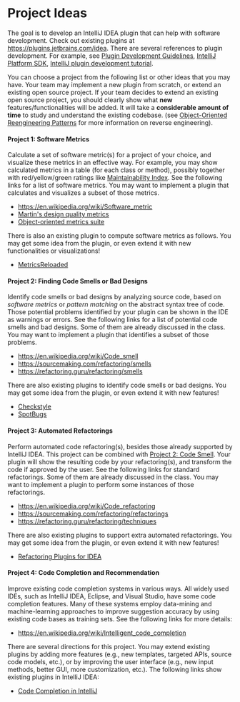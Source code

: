 Project Ideas
=============

The goal is to develop an IntelliJ IDEA plugin that can help with software development. Check out existing plugins at https://plugins.jetbrains.com/idea. There are several references to plugin development. 
For example, see [Plugin Development Guidelines](https://www.jetbrains.com/help/idea/plugin-development-guidelines.html), [IntelliJ Platform SDK](http://www.jetbrains.org/intellij/sdk/docs/welcome.html), [IntelliJ plugin development tutorial](https://www.plugin-dev.com/intellij/).

You can choose a project from the following list or other ideas that you may have. Your team may implement a new plugin from scratch, or extend an existing open source project. If your team decides to extend an existing open source project, you should clearly show what __new__ features/functionalities will be added.
It will take a __considerable amount of time__ to study and understand the existing codebase. (see [Object-Oriented Reengineering Patterns](http://scg.unibe.ch/download/oorp/OORP.pdf) for more information on reverse engineering).



#### Project 1: Software Metrics

Calculate a set of software metric(s) for a project of your choice, and visualize these metrics in an effective way. For example, you may show calculated metrics in a table (for each class or method), possibly together with red/yellow/green ratings like [Maintainability Index](https://blogs.msdn.microsoft.com/zainnab/2011/05/26/code-metrics-maintainability-index). See the following links for a list of software metrics. You may want to implement a plugin that calculates and visualizes a subset of those metrics.

- https://en.wikipedia.org/wiki/Software_metric
- [Martin's design quality metrics](https://docs.google.com/viewer?a=v&pid=sites&srcid=ZGVmYXVsdGRvbWFpbnxkZWxsZGVza3RvcGZpbGVzfGd4OjJjOGM1MDk4ZGU5MzAwNjM)
- [Object-oriented metrics suite](http://www.aivosto.com/project/help/pm-oo-ck.html)

There is also an existing plugin to compute software metrics as follows. You may get some idea from the plugin, or even extend it with new functionalities or visualizations!

- [MetricsReloaded](https://github.com/BasLeijdekkers/MetricsReloaded)



#### Project 2: Finding Code Smells or Bad Designs

Identify code smells or bad designs by analyzing source code, based on _software metrics_ or _pattern matching_ on the abstract syntax tree of code. Those potential problems identified by your plugin can be shown in the IDE as warnings or errors. See the following links for a list of potential code smells and bad designs. Some of them are already discussed in the class. You may want to implement a plugin that identifies a subset of those problems.

- https://en.wikipedia.org/wiki/Code_smell
- https://sourcemaking.com/refactoring/smells
- https://refactoring.guru/refactoring/smells

There are also existing plugins to identify code smells or bad designs. You may get some idea from the plugin, or even extend it with new features!

- [Checkstyle](https://github.com/checkstyle/checkstyle)
- [SpotBugs](https://github.com/spotbugs/spotbugs)



#### Project 3: Automated Refactorings

Perform automated code refactoring(s), besides those already supported by IntelliJ IDEA. This project can be combined with [Project 2: Code Smell](#project-2-finding-code-smells-or-bad-designs).
Your plugin will show the resulting code by your refactoring(s), and transform the code if approved by the user. See the following links for standard refactorings. Some of them are already discussed in the class.
You may want to implement a plugin to perform some instances of those refactorings.

- https://en.wikipedia.org/wiki/Code_refactoring
- https://sourcemaking.com/refactoring/refactorings
- https://refactoring.guru/refactoring/techniques


There are also existing plugins to support extra automated refactorings. You may get some idea from the plugin, or even extend it with new features!

- [Refactoring Plugins for IDEA](https://plugins.jetbrains.com/search?pr=idea_ce&headline=51-refactoring&pr_productId=idea_ce&canRedirectToPlugin=false&showPluginCount=false&tags=Refactoring)



#### Project 4: Code Completion and Recommendation

Improve existing code completion systems in various ways. All widely used IDEs, such as IntelliJ IDEA, Eclipse, and Visual Studio, have some code completion features. Many of these systems employ data-mining and machine-learning approaches to improve suggestion accuracy by using existing code bases as training sets. See the following links for more details:

- https://en.wikipedia.org/wiki/Intelligent_code_completion

There are several directions for this project. You may extend existing plugins by adding more features (e.g., new templates, targeted APIs, source code models, etc.), or by improving the user interface (e.g., new input methods, better GUI, more customization, etc.). The following links show existing plugins in IntelliJ IDEA:

- [Code Completion in IntelliJ](https://www.jetbrains.org/intellij/sdk/docs/reference_guide/custom_language_support/code_completion.html)

  